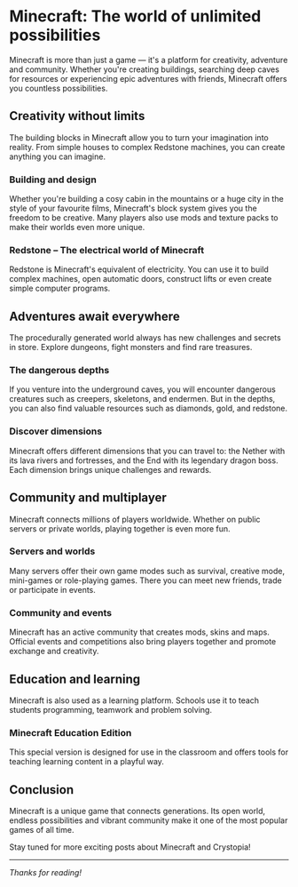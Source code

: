 # Minecraft: The world of unlimited possibilities

Minecraft is more than just a game — it's a platform for creativity, adventure and community. Whether you're creating buildings, searching deep caves for resources or experiencing epic adventures with friends, Minecraft offers you countless possibilities.

## Creativity without limits

The building blocks in Minecraft allow you to turn your imagination into reality. From simple houses to complex Redstone machines, you can create anything you can imagine.

### Building and design

Whether you're building a cosy cabin in the mountains or a huge city in the style of your favourite films, Minecraft's block system gives you the freedom to be creative. Many players also use mods and texture packs to make their worlds even more unique.

### Redstone – The electrical world of Minecraft

Redstone is Minecraft's equivalent of electricity. You can use it to build complex machines, open automatic doors, construct lifts or even create simple computer programs.

## Adventures await everywhere

The procedurally generated world always has new challenges and secrets in store. Explore dungeons, fight monsters and find rare treasures.

### The dangerous depths

If you venture into the underground caves, you will encounter dangerous creatures such as creepers, skeletons, and endermen. But in the depths, you can also find valuable resources such as diamonds, gold, and redstone.

### Discover dimensions

Minecraft offers different dimensions that you can travel to: the Nether with its lava rivers and fortresses, and the End with its legendary dragon boss. Each dimension brings unique challenges and rewards.

## Community and multiplayer

Minecraft connects millions of players worldwide. Whether on public servers or private worlds, playing together is even more fun.

### Servers and worlds

Many servers offer their own game modes such as survival, creative mode, mini-games or role-playing games. There you can meet new friends, trade or participate in events.

### Community and events

Minecraft has an active community that creates mods, skins and maps. Official events and competitions also bring players together and promote exchange and creativity.

## Education and learning

Minecraft is also used as a learning platform. Schools use it to teach students programming, teamwork and problem solving.

### Minecraft Education Edition

This special version is designed for use in the classroom and offers tools for teaching learning content in a playful way.

## Conclusion

Minecraft is a unique game that connects generations. Its open world, endless possibilities and vibrant community make it one of the most popular games of all time.

Stay tuned for more exciting posts about Minecraft and Crystopia!

---

*Thanks for reading!*
